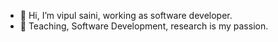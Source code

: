 - 👋 Hi, I’m vipul saini, working as software developer.
- 👀 Teaching, Software Development, research is my passion.


<!---
vipulsaini9999/vipulsaini9999 is a ✨ special ✨ repository because its `README.md` (this file) appears on your GitHub profile.
You can click the Preview link to take a look at your changes.
--->
